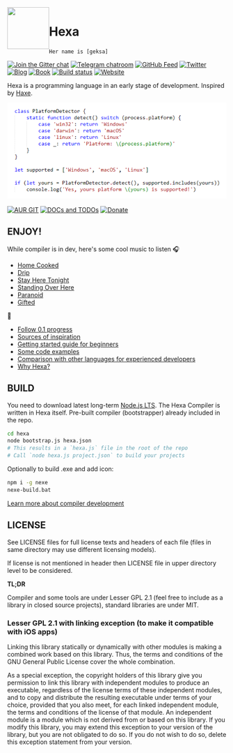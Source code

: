 <img align="left" width="96px" height="96px" src="https://hexalang.github.io/favicon/favicon-96x96.png" />

# Hexa

`Her name is [geksa]`

[![Join the Gitter chat](https://badges.gitter.im/hexalang/hexalang.svg)](https://gitter.im/hexalang?utm_source=badge&utm_medium=badge&utm_campaign=pr-badge&utm_content=badge)
[![Telegram chatroom](https://img.shields.io/badge/chat-on%20telegram-blue.svg)](https://t.me/hexalang)
[![GitHub Feed](https://img.shields.io/badge/github-feed-green.svg)](https://t.me/hexalang_github)
[![Twitter](https://img.shields.io/badge/twitter-@hexalang-blue.svg)](https://twitter.com/hexalang)
[![Blog](https://img.shields.io/badge/read-blog-CC317C.svg)](https://hexalang.github.io/blog/)
[![Book](https://img.shields.io/badge/learn-book-5F5FFB.svg)](https://hexalang.github.io/book/)
[![Build status](https://ci.appveyor.com/api/projects/status/gi6cm17w4r0l3ahj/branch/master?svg=true)](https://ci.appveyor.com/project/PeyTy/hexa/branch/master)
[![Website](https://img.shields.io/badge/home-hexalang.github.io-3fa5bf.svg)](https://hexalang.github.io)

Hexa is a programming language in an early stage of development. Inspired by [Haxe](https://haxe.org).

![Screenshot](preview.png?raw=true)

[![AUR GIT](https://img.shields.io/badge/archlinux--aur-hexa--git-0088CC.svg)](https://aur.archlinux.org/packages/hexa-git)
[![DOCs and TODOs](https://img.shields.io/badge/compiler-docs%20and%20TODOs-yellow.svg)](https://hexalang.github.io/hexa/)
[![Donate](https://img.shields.io/badge/donate-crypto%20and%20$-gold.svg)](https://hexalang.github.io/donate/)

## ENJOY!

While compiler is in dev, here's some cool music to listen :headphones:

* [Home Cooked](https://www.youtube.com/watch?v=EyLlOio4bUU)
* [Drip](https://www.youtube.com/watch?v=Bm-q0v0ZYf4)
* [Stay Here Tonight](https://soundcloud.com/just-portals/stay-here-tonight)
* [Standing Over Here](https://soundcloud.com/just-portals/standing-over-herexx)
* [Paranoid](https://soundcloud.com/pistutm/dansette-junior-paranoid-official-video)
* [Gifted](https://soundcloud.com/josecfmarques/n-a-s-a-feat-kanye-west)

:raised_hands:

- [Follow 0.1 progress](https://github.com/orgs/hexalang/projects/1?fullscreen=true)
- [Sources of inspiration](https://hexalang.github.io/blog/Syntax-and-Inspiration.html)
- [Getting started guide for beginners](https://hexalang.github.io/book/Hello.html)
- [Some code examples](https://hexalang.github.io/book/Examples.html)
- [Comparison with other languages for experienced developers](https://hexalang.github.io/book/Comparison.html)
- [Why Hexa?](https://hexalang.github.io/book/Profit.html)

## BUILD

You need to download latest long-term [Node.js LTS](https://nodejs.org/).
The Hexa Compiler is written in Hexa itself. Pre-built compiler (bootstrapper) already included in the repo.

```sh
cd hexa
node bootstrap.js hexa.json
# This results in a `hexa.js` file in the root of the repo
# Call `node hexa.js project.json` to build your projects
```

Optionally to build .exe and add icon:

```sh
npm i -g nexe
nexe-build.bat
```

[Learn more about compiler development](https://hexalang.github.io/hexa/)

## LICENSE

See LICENSE files for full license texts and headers of each file
(files in same directory may use different licensing models).

If license is not mentioned in header then LICENSE file in upper directory level to be considered.

**TL;DR**

Compiler and some tools are under Lesser GPL 2.1 (feel free to include as a library in closed source projects),
standard libraries are under MIT.

### Lesser GPL 2.1 with linking exception (to make it compatible with iOS apps)

Linking this library statically or dynamically with other modules is making a combined work based on this library. Thus, the terms and conditions of the GNU General Public License cover the whole combination.

As a special exception, the copyright holders of this library give you permission to link this library with independent modules to produce an executable, regardless of the license terms of these independent modules, and to copy and distribute the resulting executable under terms of your choice, provided that you also meet, for each linked independent module, the terms and conditions of the license of that module. An independent module is a module which is not derived from or based on this library. If you modify this library, you may extend this exception to your version of the library, but you are not obligated to do so. If you do not wish to do so, delete this exception statement from your version.
